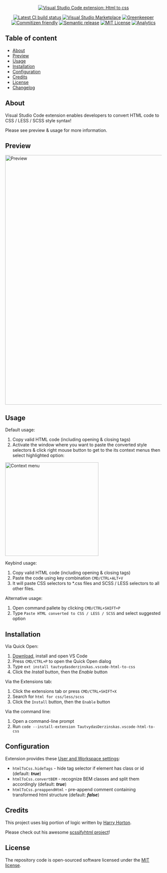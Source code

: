 <p align="center">
  <a href="https://github.com/TautvydasDerzinskas/vscode-html-to-css"><img src="https://raw.githubusercontent.com/TautvydasDerzinskas/vscode-html-to-css/master/images/html2css_dark.png" alt="Visual Studio Code extension: Html to css" title="Visual Studio Code extension: Html to css" /></a>
</p>

<p align="center">
  <a href="#" target="_blank"><img src="https://action-badges.now.sh/TautvydasDerzinskas/vscode-html-to-css?action=test" alt="Latest CI build status" title="Latest CI build status"></a>
  <a href="https://marketplace.visualstudio.com/items?itemName=tautvydasderzinskas.vscode-html-to-css" target="_blank"><img src="https://img.shields.io/visual-studio-marketplace/d/tautvydasderzinskas.vscode-html-to-css.svg" alt="Visual Studio Marketplace" title="Visual Studio Marketplace"></a>
  <a href="https://greenkeeper.io" target="_blank"><img src="https://badges.greenkeeper.io/TautvydasDerzinskas/vscode-html-to-css.svg" alt="Greenkeeper" title="Greenkeeper"></a>
  <a href="http://commitizen.github.io/cz-cli" target="_blank"><img src="https://img.shields.io/badge/commitizen-friendly-brightgreen.svg" alt="Commitizen friendly" title="Commitizen friendly"></a>
  <a href="https://github.com/semantic-release/semantic-release" target="_blank"><img src="https://img.shields.io/badge/%20%20%F0%9F%93%A6%F0%9F%9A%80-semantic--release-e10079.svg" alt="Semantic release" title="Semantic release"></a>
  <a href="https://opensource.org/licenses/MIT" target="_blank"><img src="https://img.shields.io/badge/license-MIT-blue.svg" alt="MIT License" title="MIT License"></a>
  <a href="https://github.com/igrigorik/ga-beacon" target="_blank"><img src="https://ga-beacon.appspot.com/UA-131052445-2/TautvydasDerzinskas/vscode-html-to-css" alt="Analytics" title="Analytics"></a>
</p>

## Table of content
- [About](#about)
- [Preview](#preview)
- [Usage](#usage)
- [Installation](#installation)
- [Configuration](#configuration)
- [Credits](#credits)
- [License](#license)
- [Changelog](CHANGELOG.md)

## About
Visual Studio Code extension enables developers to convert HTML code to CSS / LESS / SCSS style syntax!

Please see preview & usage for more information.

## Preview
<a href="images/html2css_preview.gif" target="_blank"><img width="800px" src="https://raw.githubusercontent.com/TautvydasDerzinskas/vscode-html-to-css/master/images/html2css_preview.gif" alt="Preview" title="Preview" /></a>

## Usage

Default usage:
1. Copy valid HTML code (including opening & closing tags)
2. Activate the window where you want to paste the converted style selectors & click right mouse button to get to the its context menus then select highlighted option:

<img width="300px" src="https://raw.githubusercontent.com/TautvydasDerzinskas/vscode-html-to-css/master/images/html2css_menu.png" alt="Context menu" title="Context menu" />

Keybind usage:
1. Copy valid HTML code (including opening & closing tags)
2. Paste the code using key combination `CMD/CTRL+ALT+V`
3. It will paste CSS selectors to *.css files and SCSS / LESS selectors to all other files.

Alternative usage:
1. Open command pallete by clicking `CMD/CTRL+SHIFT+P`
2. Type `Paste HTML converted to CSS / LESS / SCSS` and select suggested option

## Installation

Via Quick Open:

1. [Download](https://code.visualstudio.com/download), install and open VS Code
2. Press `CMD/CTRL+P` to open the Quick Open dialog
3. Type `ext install tautvydasderzinskas.vscode-html-to-css`
4. Click the *Install* button, then the *Enable* button

Via the Extensions tab:

1. Click the extensions tab or press `CMD/CTRL+SHIFT+X`
2. Search for `html for css/less/scss`
3. Click the `Install` button, then the `Enable` button

Via the command line:

1. Open a command-line prompt
2. Run `code --install-extension TautvydasDerzinskas.vscode-html-to-css`

## Configuration

Extension provides these [User and Workspace settings](https://code.visualstudio.com/docs/getstarted/settings):
- `htmlToCss.hideTags` - hide tag selector if element has class or id (default: ***true***)
- `htmlToCss.convertBEM` - recognize BEM classes and split them accordingly (default: ***true***)
- `htmlToCss.preappendHtml` - pre-append comment containing transformed html structure (default: ***false***)

## Credits

This project uses big portion of logic written by [Harry Horton](https://github.com/Johnhhorton).

Please check out his awesome [scssifyhtml project](https://github.com/Johnhhorton/scssifyhtml)!

## License

The repository code is open-sourced software licensed under the [MIT license](https://github.com/TautvydasDerzinskas/vscode-html-to-css/blob/master/LICENSE?raw=true).